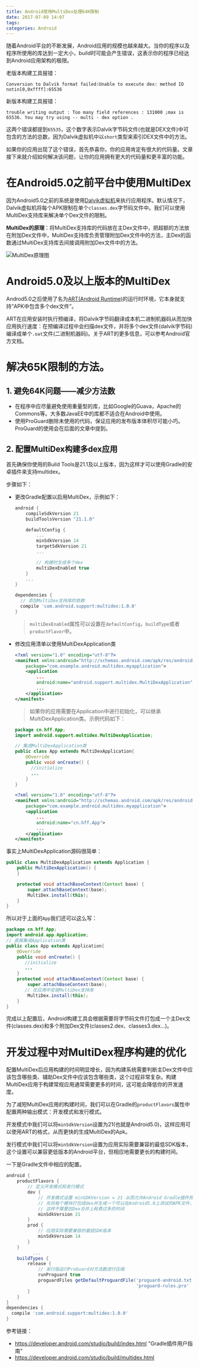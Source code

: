 ```yaml
---
title: Android使用MultiDex处理64K限制
date: 2017-07-09 14:07
tags:
categories: Android
---
```


随着Android平台的不断发展，Android应用的规模也越来越大。当你的程序以及程序所使用的库达到一定大小，build时可能会产生错误，这表示你的程序已经达到Android应用架构的极限。


老版本构建工具报错：

```shell
Conversion to Dalvik format failed:Unable to execute dex: method ID notin[0,0xffff]:65536
```

新版本构建工具报错：

```
trouble writing output : Too many field references : 131000 ;max is 65536. You may try using -- multi - dex option .
```

这两个错误都提到`65535`，这个数字表示Dalvik字节码文件(也就是DEX文件)中可包含的方法的总数，因为Dalvik虚拟机中以`short`类型来索引DEX文件中的方法。

如果你的应用出现了这个错误，首先恭喜你，你的应用肯定有很大的代码量。文章接下来就介绍如何解决该问题，让你的应用拥有更大的代码量和更丰富的功能。

# 在Android5.0之前平台中使用MultiDex

因为Android5.0之前的系统是使用[Dalvik虚拟机](http://baike.baidu.com/item/Dalvik)来执行应用程序。默认情况下，Dalvik虚拟机将每个APK限制在单个`classes.dex`字节码文件中。我们可以使用MultiDex支持库来解决单个Dex文件的限制。

**MultiDex的原理**：将MultiDex支持库的代码放在主Dex文件中，把超额的方法放在附加Dex文件中，MultiDex支持库负责管理附加Dex文件中的方法，主Dex的函数通过MultiDex支持库去间接调用附加Dex文件中的方法。

![MultiDex原理图](http://img-blog.csdn.net/20170709135951416?watermark/2/text/aHR0cDovL2Jsb2cuY3Nkbi5uZXQvSG9sbW9meQ==/font/5a6L5L2T/fontsize/400/fill/I0JBQkFCMA==/dissolve/70/gravity/SouthEast)

# Android5.0及以上版本的MultiDex

Androd5.0之后使用了名为[ART(Android Runtime)](http://baike.baidu.com/item/Android%20runtime)的运行时环境，它本身就支持“APK中包含多个dex文件”。

ART在应用安装时执行预编译，将Dalvik字节码翻译成本机二进制机器码从而加快应用执行速度：在预编译过程中会扫描dex文件，并将多个dex文件(dalvik字节码)编译成单个`.oat`文件(二进制机器码)。关于ART的更多信息，可以参考Android官方文档。

# 解决65K限制的方法。

## 1. 避免64K问题——减少方法数

* 在程序中应尽量避免使用重量型的库，比如Google的Guava，Apache的Commons等。大多数JavaEE中的库都不适合在Android中使用。
* 使用ProGuard删除未使用的代码，保证应用的发布版本体积尽可能小巧。ProGuard的使用会在后面的文章中提到。

## 2. 配置MultiDex构建多dex应用

首先确保你使用的Build Tools是21.1及以上版本，因为这样才可以使用Gradle的安卓插件来支持multidex。

步骤如下：

* 更改Gradle配置以启用MultiDex，示例如下：

  ```groovy
  android {
      compileSdkVersion 21
      buildToolsVersion "21.1.0"

      defaultConfig {
          ...
          minSdkVersion 14
          targetSdkVersion 21
          ...

          // 构建时生成多个dex
          multiDexEnabled true
      }
      ...
  }

  dependencies {
    // 添加MultiDex支持库的依赖
    compile 'com.android.support:multidex:1.0.0'
  }
  ```

  > `multiDexEnabled`属性可以设置在`defaultConfig`，`buildType`或者`productFlavor`中。

* 修改应用清单以使用MultiDexApplication类

  ```xml
  <?xml version="1.0" encoding="utf-8"?>
  <manifest xmlns:android="http://schemas.android.com/apk/res/android"
      package="com.example.android.multidex.myapplication">
      <application
          ...
          android:name="android.support.multidex.MultiDexApplication">
          ...
      </application>
  </manifest>
  ```

  > 如果你的应用需要在Application中进行初始化，可以继承MultiDexApplication类。示例代码如下：

  ```java
  package cn.hff.App;
  import android.support.multidex.MultiDexApplication;

  // 集成MultiDexApplication类
  public class App extends MultiDexApplication{
      @Override
      public void onCreate() {
      	//initialize
      	...
      }
  }
  ```
  ```xml
  <?xml version="1.0" encoding="utf-8"?>
  <manifest xmlns:android="http://schemas.android.com/apk/res/android"
      package="com.example.android.multidex.myapplication">
      <application
          ...
          android:name="cn.hff.App">
          ...
      </application>
  </manifest>
  ```

事实上MultiDexApplication源码很简单：

 ```java
 public class MultiDexApplication extends Application {
     public MultiDexApplication() {
     }

     protected void attachBaseContext(Context base) {
         super.attachBaseContext(base);
         MultiDex.install(this);
     }
 }
 ```

 所以对于上面的`App`我们还可以这么写：

 ```java
 package cn.hff.App;
 import android.app.Application;
 // 直接集成Application类
 public class App extends Application{
     @Override
     public void onCreate() {
     	//initialize
     	...
     }
     protected void attachBaseContext(Context base) {
         super.attachBaseContext(base);
 		// 在应用中安装MultiDex支持库
         MultiDex.install(this);
     }
 }
 ```

完成以上配置后，Android构建工具会根据需要将字节码文件打包成一个主Dex文件(classes.dex)和多个附加Dex文件(classes2.dex、classes3.dex...)。

# 开发过程中对MultiDex程序构建的优化

配置MultiDex后应用构建的时间明显增长，因为构建系统需要判断主Dex文件中应该包含哪些类、辅助Dex文件中应该包含哪些类，这个过程非常复杂。构建MultiDex应用于构建常规应用通常需要更多的时间，这可能会降低你的开发速度。

为了减短MultiDex应用的构建时间，我们可以在Gradle的`productFlavors`属性中配置两种输出模式：开发模式和发行模式。

开发模式中我们可以将`minSdkVersion`设置为21(也就是Android5.0)，这样应用可以使用ART的格式，从而更快的生成MultiDex的Apk。

发行模式中我们可以将`minSdkVersion`设置为应用实际需要兼容的最低SDK版本，这个设置可以兼容更低版本的Android平台，但相应地需要更长的构建时间。

一下是Gradle文件中相应的配置。

```groovy
android {
    productFlavors {
		// 定义开发模式和发行模式
        dev {
			// 开发模式设置 minSDKVersion = 21 从而允许Android Gradle插件预
			// 先将每个模块打包成dex并生成一个可以在Android5.0上测试的APK文件，
			// 这样不需要在Dex合并上耗费过多的时间
            minSdkVersion 21
        }
        prod {
            // 应用实际需要兼容的最低SDK版本
            minSdkVersion 14
        }
    }
          ...
    buildTypes {
        release {
			// 发行版运行ProGuard对方法数进行压缩
            runProguard true
            proguardFiles getDefaultProguardFile('proguard-android.txt'),
                                                 'proguard-rules.pro'
        }
    }
}
dependencies {
  compile 'com.android.support:multidex:1.0.0'
}
```



参考链接：

* https://developer.android.com/studio/build/index.html	"Gradle插件用户指南"
* https://developer.android.com/studio/build/multidex.html

